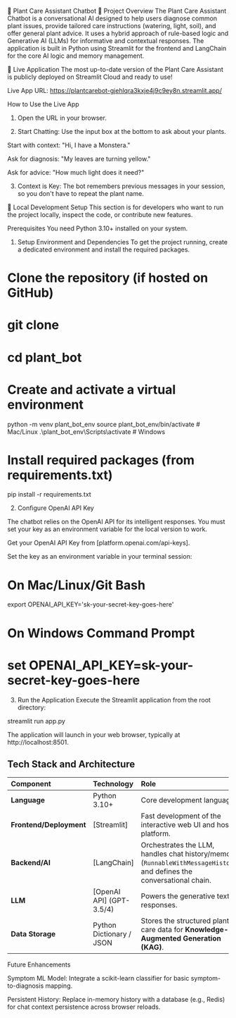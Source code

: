 🌿 Plant Care Assistant Chatbot 🤖
Project Overview
The Plant Care Assistant Chatbot is a conversational AI designed to help users diagnose common plant issues, provide tailored care instructions (watering, light, soil), and offer general plant advice. It uses a hybrid approach of rule-based logic and Generative AI (LLMs) for informative and contextual responses. The application is built in Python using Streamlit for the frontend and LangChain for the core AI logic and memory management.

🔗 Live Application
The most up-to-date version of the Plant Care Assistant is publicly deployed on Streamlit Cloud and ready to use!

Live App URL: https://plantcarebot-gjehlqra3kxje4j9c9ey8n.streamlit.app/

How to Use the Live App
1. Open the URL in your browser.

2. Start Chatting: Use the input box at the bottom to ask about your plants.

Start with context: "Hi, I have a Monstera."

Ask for diagnosis: "My leaves are turning yellow."

Ask for advice: "How much light does it need?"

3. Context is Key: The bot remembers previous messages in your session, so you don't have to repeat the plant name.

🚀 Local Development Setup
This section is for developers who want to run the project locally, inspect the code, or contribute new features.

Prerequisites
You need Python 3.10+ installed on your system.

1. Setup Environment and Dependencies
To get the project running, create a dedicated environment and install the required packages.

# Clone the repository (if hosted on GitHub)
# git clone <your-repo-link>
# cd plant_bot

# Create and activate a virtual environment
python -m venv plant_bot_env
source plant_bot_env/bin/activate  # Mac/Linux
.\plant_bot_env\Scripts\activate   # Windows

# Install required packages (from requirements.txt)
pip install -r requirements.txt

2. Configure OpenAI API Key

The chatbot relies on the OpenAI API for its intelligent responses. You must set your key as an environment variable for the local version to work.

Get your OpenAI API Key from [platform.openai.com/api-keys].

Set the key as an environment variable in your terminal session:

# On Mac/Linux/Git Bash
export OPENAI_API_KEY='sk-your-secret-key-goes-here'

# On Windows Command Prompt
# set OPENAI_API_KEY=sk-your-secret-key-goes-here

3. Run the Application
Execute the Streamlit application from the root directory:

streamlit run app.py

The application will launch in your web browser, typically at http://localhost:8501.

## Tech Stack and Architecture

| Component | Technology | Role |
| :--- | :--- | :--- |
| **Language** | Python 3.10+ | Core development language. |
| **Frontend/Deployment** | [Streamlit] | Fast development of the interactive web UI and hosting platform. |
| **Backend/AI** | [LangChain] | Orchestrates the LLM, handles chat history/memory (`RunnableWithMessageHistory`), and defines the conversational chain. |
| **LLM** | [OpenAI API] (GPT-3.5/4) | Powers the generative text responses. |
| **Data Storage** | Python Dictionary / JSON | Stores the structured plant care data for **Knowledge-Augmented Generation (KAG)**. |

Future Enhancements

Symptom ML Model: Integrate a scikit-learn classifier for basic symptom-to-diagnosis mapping.

Persistent History: Replace in-memory history with a database (e.g., Redis) for chat context persistence across browser reloads.